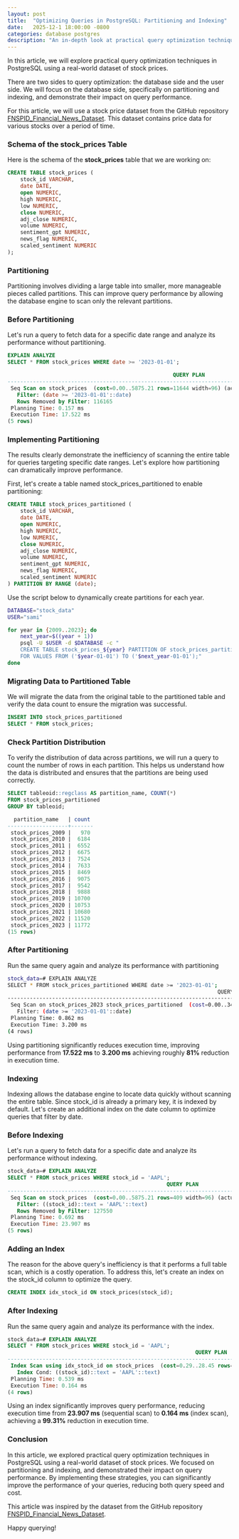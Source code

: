 ```yaml
---
layout: post
title:  "Optimizing Queries in PostgreSQL: Partitioning and Indexing"
date:   2025-12-1 18:00:00 -0800
categories: database postgres 
description: "An in-depth look at practical query optimization techniques in PostgreSQL, focusing on partitioning and indexing to improve query performance."
---
```


In this article, we will explore practical query optimization techniques in PostgreSQL using a real-world dataset of stock prices. 

There are two sides to query optimization: the database side and the user side. We will focus on the database side, specifically on partitioning and indexing, and demonstrate their impact on query performance.

For this article, we will use a stock price dataset from the GitHub repository [FNSPID_Financial_News_Dataset](https://github.com/Zdong104/FNSPID_Financial_News_Dataset). This dataset contains price data for various stocks over a period of time.

### Schema of the stock_prices Table
Here is the schema of the **stock_prices** table that we are working on:

```sql
CREATE TABLE stock_prices (
    stock_id VARCHAR,
    date DATE,
    open NUMERIC,
    high NUMERIC,
    low NUMERIC,
    close NUMERIC,
    adj_close NUMERIC,
    volume NUMERIC,
    sentiment_gpt NUMERIC,
    news_flag NUMERIC,
    scaled_sentiment NUMERIC
);

```

### Partitioning
Partitioning involves dividing a large table into smaller, more manageable pieces called partitions. This can improve query performance by allowing the database engine to scan only the relevant partitions.

### Before Partitioning
Let's run a query to fetch data for a specific date range and analyze its performance without partitioning.

```sql
EXPLAIN ANALYZE
SELECT * FROM stock_prices WHERE date >= '2023-01-01';

                                                    QUERY PLAN                                                     
-------------------------------------------------------------------------------------------------------------------
 Seq Scan on stock_prices  (cost=0.00..5875.21 rows=11644 width=96) (actual time=0.051..17.036 rows=11772 loops=1)
   Filter: (date >= '2023-01-01'::date)
   Rows Removed by Filter: 116165
 Planning Time: 0.157 ms
 Execution Time: 17.522 ms
(5 rows)
```

### Implementing Partitioning

The results clearly demonstrate the inefficiency of scanning the entire table for queries targeting specific date ranges. Let's explore how partitioning can dramatically improve performance.

First, let's create a table named stock_prices_partitioned to enable partitioning:

```sql
CREATE TABLE stock_prices_partitioned (
    stock_id VARCHAR,
    date DATE,
    open NUMERIC,
    high NUMERIC,
    low NUMERIC,
    close NUMERIC,
    adj_close NUMERIC,
    volume NUMERIC,
    sentiment_gpt NUMERIC,
    news_flag NUMERIC,
    scaled_sentiment NUMERIC
) PARTITION BY RANGE (date);
```

Use the script below to dynamically create partitions for each year.

```bash
DATABASE="stock_data"
USER="sami"

for year in {2009..2023}; do
    next_year=$((year + 1))
    psql -U $USER -d $DATABASE -c "
    CREATE TABLE stock_prices_${year} PARTITION OF stock_prices_partitioned
    FOR VALUES FROM ('$year-01-01') TO ('$next_year-01-01');"
done

```

### Migrating Data to Partitioned Table

We will migrate the data from the original table to the partitioned table and verify the data count to ensure the migration was successful.


```sql
INSERT INTO stock_prices_partitioned
SELECT * FROM stock_prices;
```

### Check Partition Distribution

To verify the distribution of data across partitions, we will run a query to count the number of rows in each partition. This helps us understand how the data is distributed and ensures that the partitions are being used correctly.


```sql
SELECT tableoid::regclass AS partition_name, COUNT(*) 
FROM stock_prices_partitioned 
GROUP BY tableoid;

  partition_name   | count 
-------------------+-------
 stock_prices_2009 |   970
 stock_prices_2010 |  6184
 stock_prices_2011 |  6552
 stock_prices_2012 |  6675
 stock_prices_2013 |  7524
 stock_prices_2014 |  7633
 stock_prices_2015 |  8469
 stock_prices_2016 |  9075
 stock_prices_2017 |  9542
 stock_prices_2018 |  9888
 stock_prices_2019 | 10700
 stock_prices_2020 | 10753
 stock_prices_2021 | 10680
 stock_prices_2022 | 11520
 stock_prices_2023 | 11772
(15 rows)

```


### After Partitioning

Run the same query again and analyze its performance with partitioning

```bash
stock_data=# EXPLAIN ANALYZE
SELECT * FROM stock_prices_partitioned WHERE date >= '2023-01-01';
                                                                  QUERY PLAN                                                                   
-----------------------------------------------------------------------------------------------------------------------------------------------
 Seq Scan on stock_prices_2023 stock_prices_partitioned  (cost=0.00..343.15 rows=11771 width=97) (actual time=0.057..2.595 rows=11772 loops=1)
   Filter: (date >= '2023-01-01'::date)
 Planning Time: 0.862 ms
 Execution Time: 3.200 ms
(4 rows)


```

Using partitioning significantly reduces execution time, improving performance from **17.522 ms** to **3.200 ms** achieving roughly **81%** reduction in execution time.

### Indexing
Indexing allows the database engine to locate data quickly without scanning the entire table. Since stock_id is already a primary key, it is indexed by default. Let's create an additional index on the date column to optimize queries that filter by date.

### Before Indexing
Let's run a query to fetch data for a specific date and analyze its performance without indexing.

```sql
stock_data=# EXPLAIN ANALYZE
SELECT * FROM stock_prices WHERE stock_id = 'AAPL';
                                                  QUERY PLAN                                                   
---------------------------------------------------------------------------------------------------------------
 Seq Scan on stock_prices  (cost=0.00..5875.21 rows=409 width=96) (actual time=0.040..23.852 rows=387 loops=1)
   Filter: ((stock_id)::text = 'AAPL'::text)
   Rows Removed by Filter: 127550
 Planning Time: 0.692 ms
 Execution Time: 23.907 ms
(5 rows)
```

### Adding an Index
The reason for the above query's inefficiency is that it performs a full table scan, which is a costly operation. To address this, let's create an index on the stock_id column to optimize the query.

```sql
CREATE INDEX idx_stock_id ON stock_prices(stock_id);
```

### After Indexing
Run the same query again and analyze its performance with the index.

```sql
stock_data=# EXPLAIN ANALYZE                                     
SELECT * FROM stock_prices WHERE stock_id = 'AAPL';
                                                           QUERY PLAN                                                            
---------------------------------------------------------------------------------------------------------------------------------
 Index Scan using idx_stock_id on stock_prices  (cost=0.29..28.45 rows=409 width=96) (actual time=0.052..0.117 rows=387 loops=1)
   Index Cond: ((stock_id)::text = 'AAPL'::text)
 Planning Time: 0.539 ms
 Execution Time: 0.164 ms
(4 rows)
```

Using an index significantly improves query performance, reducing execution time from **23.907 ms** (sequential scan) to **0.164 ms** (index scan), achieving a **99.31%** reduction in execution time.


### Conclusion
In this article, we explored practical query optimization techniques in PostgreSQL using a real-world dataset of stock prices. We focused on partitioning and indexing, and demonstrated their impact on query performance. By implementing these strategies, you can significantly improve the performance of your queries, reducing both query speed and cost.

This article was inspired by the dataset from the GitHub repository [FNSPID_Financial_News_Dataset](https://github.com/Zdong104/FNSPID_Financial_News_Dataset).

Happy querying!


